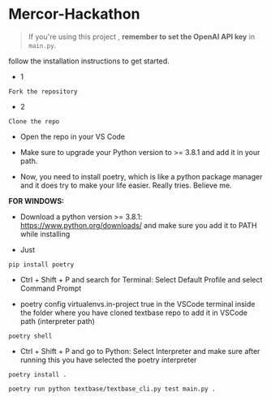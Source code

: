 # Mercor-Hackathon

> If you're using this project , **remember to set the OpenAI API key** in `main.py`.

follow the installation instructions to get started.

* 1
```
Fork the repository 
```
* 2
```
Clone the repo
```

* Open the repo in your VS Code

* Make sure to upgrade your Python version to >= 3.8.1 and add it in your path.

* Now, you need to install poetry, which is like a python package manager and it does try to make your life easier. Really tries. Believe me.

**FOR WINDOWS:**

* Download a python version >= 3.8.1: https://www.python.org/downloads/ and make sure you add it to PATH while installing

* Just
```
pip install poetry
``` 

* Ctrl + Shift + P and search for Terminal: Select Default Profile and select Command Prompt

* poetry config virtualenvs.in-project true in the VSCode terminal inside the folder where you have cloned textbase repo to add it in VSCode path (interpreter path)

```
poetry shell 
```

* Ctrl + Shift + P  and go to Python: Select Interpreter  and make sure after running this you have selected the poetry interpreter

```
poetry install .
```
```
poetry run python textbase/textbase_cli.py test main.py .
```
